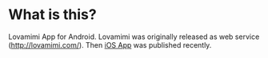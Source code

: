 # What is this?
Lovamimi App for Android.
Lovamimi was originally released as web service (http://lovamimi.com/). Then [iOS App](https://itunes.apple.com/jp/app/roba-er!/id555264908) was published recently.
